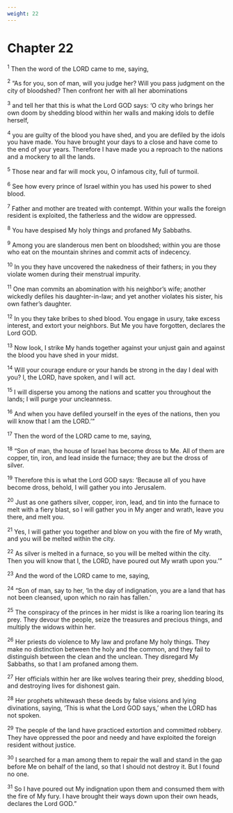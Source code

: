 ```yaml
---
weight: 22
---
```


# Chapter 22

<sup>1</sup> Then the word of the LORD came to me, saying, 

<sup>2</sup> “As for you, son of man, will you judge her? Will you pass judgment on the city of bloodshed? Then confront her with all her abominations 

<sup>3</sup> and tell her that this is what the Lord GOD says: ‘O city who brings her own doom by shedding blood within her walls and making idols to defile herself, 

<sup>4</sup> you are guilty of the blood you have shed, and you are defiled by the idols you have made. You have brought your days to a close and have come to the end of your years. Therefore I have made you a reproach to the nations and a mockery to all the lands. 

<sup>5</sup> Those near and far will mock you, O infamous city, full of turmoil. 

<sup>6</sup> See how every prince of Israel within you has used his power to shed blood. 

<sup>7</sup> Father and mother are treated with contempt. Within your walls the foreign resident is exploited, the fatherless and the widow are oppressed. 

<sup>8</sup> You have despised My holy things and profaned My Sabbaths. 

<sup>9</sup> Among you are slanderous men bent on bloodshed; within you are those who eat on the mountain shrines and commit acts of indecency. 

<sup>10</sup> In you they have uncovered the nakedness of their fathers; in you they violate women during their menstrual impurity. 

<sup>11</sup> One man commits an abomination with his neighbor’s wife; another wickedly defiles his daughter-in-law; and yet another violates his sister, his own father’s daughter. 

<sup>12</sup> In you they take bribes to shed blood. You engage in usury, take excess interest, and extort your neighbors. But Me you have forgotten, declares the Lord GOD. 

<sup>13</sup> Now look, I strike My hands together against your unjust gain and against the blood you have shed in your midst. 

<sup>14</sup> Will your courage endure or your hands be strong in the day I deal with you? I, the LORD, have spoken, and I will act. 

<sup>15</sup> I will disperse you among the nations and scatter you throughout the lands; I will purge your uncleanness. 

<sup>16</sup> And when you have defiled yourself in the eyes of the nations, then you will know that I am the LORD.’” 

<sup>17</sup> Then the word of the LORD came to me, saying, 

<sup>18</sup> “Son of man, the house of Israel has become dross to Me. All of them are copper, tin, iron, and lead inside the furnace; they are but the dross of silver. 

<sup>19</sup> Therefore this is what the Lord GOD says: ‘Because all of you have become dross, behold, I will gather you into Jerusalem. 

<sup>20</sup> Just as one gathers silver, copper, iron, lead, and tin into the furnace to melt with a fiery blast, so I will gather you in My anger and wrath, leave you there, and melt you. 

<sup>21</sup> Yes, I will gather you together and blow on you with the fire of My wrath, and you will be melted within the city. 

<sup>22</sup> As silver is melted in a furnace, so you will be melted within the city. Then you will know that I, the LORD, have poured out My wrath upon you.’” 

<sup>23</sup> And the word of the LORD came to me, saying, 

<sup>24</sup> “Son of man, say to her, ‘In the day of indignation, you are a land that has not been cleansed, upon which no rain has fallen.’ 

<sup>25</sup> The conspiracy of the princes in her midst is like a roaring lion tearing its prey. They devour the people, seize the treasures and precious things, and multiply the widows within her. 

<sup>26</sup> Her priests do violence to My law and profane My holy things. They make no distinction between the holy and the common, and they fail to distinguish between the clean and the unclean. They disregard My Sabbaths, so that I am profaned among them. 

<sup>27</sup> Her officials within her are like wolves tearing their prey, shedding blood, and destroying lives for dishonest gain. 

<sup>28</sup> Her prophets whitewash these deeds by false visions and lying divinations, saying, ‘This is what the Lord GOD says,’ when the LORD has not spoken. 

<sup>29</sup> The people of the land have practiced extortion and committed robbery. They have oppressed the poor and needy and have exploited the foreign resident without justice. 

<sup>30</sup> I searched for a man among them to repair the wall and stand in the gap before Me on behalf of the land, so that I should not destroy it. But I found no one. 

<sup>31</sup> So I have poured out My indignation upon them and consumed them with the fire of My fury. I have brought their ways down upon their own heads, declares the Lord GOD.” 


